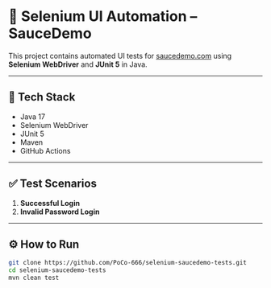 # 🧪 Selenium UI Automation – SauceDemo

This project contains automated UI tests for [saucedemo.com](https://www.saucedemo.com) using **Selenium WebDriver** and **JUnit 5** in Java.

---

## 🚀 Tech Stack

- Java 17
- Selenium WebDriver
- JUnit 5
- Maven
- GitHub Actions

---

## ✅ Test Scenarios

1. **Successful Login**
2. **Invalid Password Login**

---

## ⚙️ How to Run

```bash
git clone https://github.com/PoCo-666/selenium-saucedemo-tests.git
cd selenium-saucedemo-tests
mvn clean test
